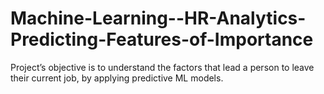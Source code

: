 # Machine-Learning--HR-Analytics-Predicting-Features-of-Importance
Project’s objective is to understand the factors that lead a person to leave their current job, by applying predictive ML models.
